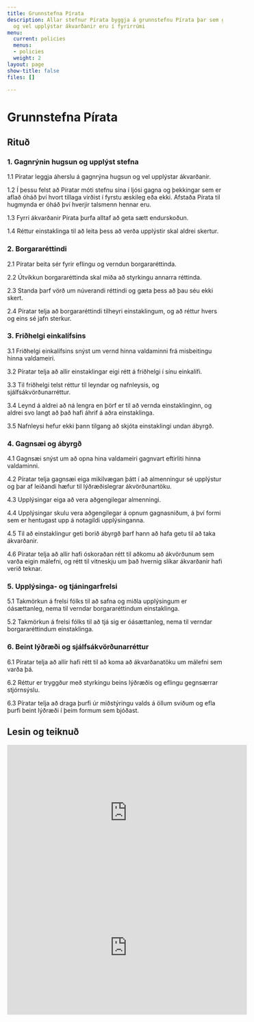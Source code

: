 ```yaml
---
title: Grunnstefna Pírata
description: Allar stefnur Pírata byggja á grunnstefnu Pírata þar sem gagnrýnin hugsun
  og vel upplýstar ákvarðanir eru í fyrirrúmi
menu:
  current: policies
  menus:
  - policies
  weight: 2
layout: page
show-title: false
files: []

---
```

# **Grunnstefna Pírata**

## Rituð

### 1. Gagnrýnin hugsun og upplýst stefna

1\.1 Píratar leggja áherslu á gagnrýna hugsun og vel upplýstar ákvarðanir.

1\.2 Í þessu felst að Píratar móti stefnu sína í ljósi gagna og þekkingar sem er aflað óháð því hvort tillaga virðist í fyrstu æskileg eða ekki. Afstaða Pírata til hugmynda er óháð því hverjir talsmenn hennar eru.

1\.3 Fyrri ákvarðanir Pírata þurfa alltaf að geta sætt endurskoðun.

1\.4 Réttur einstaklinga til að leita þess að verða upplýstir skal aldrei skertur.

### 2. Borgararéttindi

2\.1 Píratar beita sér fyrir eflingu og verndun borgararéttinda.

2\.2 Útvíkkun borgararéttinda skal miða að styrkingu annarra réttinda.

2\.3 Standa þarf vörð um núverandi réttindi og gæta þess að þau séu ekki skert.

2\.4 Píratar telja að borgararéttindi tilheyri einstaklingum, og að réttur hvers og eins sé jafn sterkur.

### 3. Friðhelgi einkalífsins

3\.1 Friðhelgi einkalífsins snýst um vernd hinna valdaminni frá misbeitingu hinna valdameiri.

3\.2 Píratar telja að allir einstaklingar eigi rétt á friðhelgi í sínu einkalífi.

3\.3 Til friðhelgi telst réttur til leyndar og nafnleysis, og sjálfsákvörðunarréttur.

3\.4 Leynd á aldrei að ná lengra en þörf er til að vernda einstaklinginn, og aldrei svo langt að það hafi áhrif á aðra einstaklinga.

3\.5 Nafnleysi hefur ekki þann tilgang að skjóta einstaklingi undan ábyrgð.

### 4. Gagnsæi og ábyrgð

4\.1 Gagnsæi snýst um að opna hina valdameiri gagnvart eftirliti hinna valdaminni.

4\.2 Píratar telja gagnsæi eiga mikilvægan þátt í að almenningur sé upplýstur og þar af leiðandi hæfur til lýðræðislegrar ákvörðunartöku.

4\.3 Upplýsingar eiga að vera aðgengilegar almenningi.

4\.4 Upplýsingar skulu vera aðgengilegar á opnum gagnasniðum, á því formi sem er hentugast upp á notagildi upplýsinganna.

4\.5 Til að einstaklingur geti borið ábyrgð þarf hann að hafa getu til að taka ákvarðanir.

4\.6 Píratar telja að allir hafi óskoraðan rétt til aðkomu að ákvörðunum sem varða eigin málefni, og rétt til vitneskju um það hvernig slíkar ákvarðanir hafi verið teknar.

### 5. Upplýsinga- og tjáningarfrelsi

5\.1 Takmörkun á frelsi fólks til að safna og miðla upplýsingum er óásættanleg, nema til verndar borgararéttindum einstaklinga.

5\.2 Takmörkun á frelsi fólks til að tjá sig er óásættanleg, nema til verndar borgararéttindum einstaklinga.

### 6. Beint lýðræði og sjálfsákvörðunarréttur

6\.1 Píratar telja að allir hafi rétt til að koma að ákvarðanatöku um málefni sem varða þá.

6\.2 Réttur er tryggður með styrkingu beins lýðræðis og eflingu gegnsærrar stjórnsýslu.

6\.3 Píratar telja að draga þurfi úr miðstýringu valds á öllum sviðum og efla þurfi beint lýðræði í þeim formum sem bjóðast.

## Lesin og teiknuð

<iframe width="560" height="315" src="https://www.youtube.com/embed/iml0P9Wp0UU" frameborder="0" allow="accelerometer; autoplay; encrypted-media; gyroscope; picture-in-picture" allowfullscreen></iframe>

<iframe width="560" height="315" src="https://www.youtube.com/embed/_p67R9xIOiE" frameborder="0" allow="accelerometer; autoplay; encrypted-media; gyroscope; picture-in-picture" allowfullscreen></iframe>